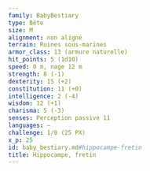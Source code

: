```yaml
---
family: BabyBestiary
type: Bête
size: M
alignment: non aligné
terrain: Ruines sous-marines
armor_class: 13 (armure naturelle)
hit_points: 5 (1d10)
speed: 0 m, nage 12 m
strength: 8 (-1)
dexterity: 15 (+2)
constitution: 11 (+0)
intelligence: 2 (-4)
wisdom: 12 (+1)
charisma: 5 (-3)
senses: Perception passive 11
languages: —
challenge: 1/8 (25 PX)
x_p: 25
id: baby_bestiary.md#hippocampe-fretin
title: Hippocampe, fretin
---
```


